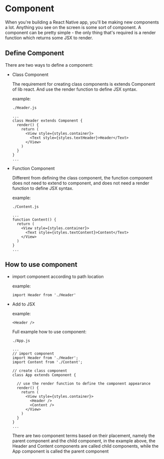 # Component

When you're building a React Native app, you'll be making new components a lot. Anything you see on the screen is some sort of component. A component can be pretty simple - the only thing that's required is a render function which returns some JSX to render.

## Define Component

There are two ways to define a component:

- Class Component

  The requirement for creating class components is extends Component of lib react. And use the render function to define JSX syntax.

  example:
  ```
  ./Header.js
  
  ...
  class Header extends Component {
    render() {
      return (
        <View style={styles.container}>
          <Text style={styles.textHeader}>Header</Text>
        </View>
      )
    }
  }
  ...
  ```

- Function Component

  Different from defining the class component, the function component does not need to extend to component, and does not need a render function to define JSX syntax.

  example:
  ```
  ./Content.js
  
  ...
  function Content() {
    return (
      <View style={styles.container}>
        <Text style={styles.textContent}>Content</Text>
      </View>
    )
  }
  ...
  ```
  
## How to use component

  - import component according to path location
 
    example:
    ```
    import Header from './Header'
    ```
  
  - Add to JSX

  	example:
    ```
	<Header />
    ```
    
    Full example how to use component:
    ```
	./App.js
    
    ...
    // import component
    import Header from './Header';
    import Content from './Content';

    // create class component
    class App extends Component {

      // use the render function to define the component appearance
      render() {
        return (
          <View style={styles.container}>
            <Header />
            <Content />
          </View>
        )
      }
    }
	...
    ```

    There are two component terms based on their placement, namely the parent component and the child component,
in the example above, the Header and Content components are called child components, while the App component is called the parent component
